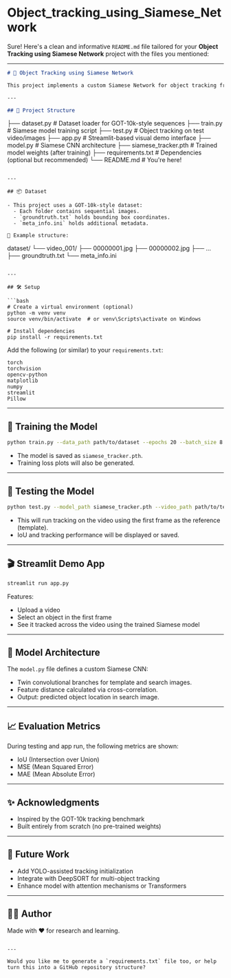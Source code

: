 # Object_tracking_using_Siamese_Network

Sure! Here's a clean and informative `README.md` file tailored for your **Object Tracking using Siamese Network** project with the files you mentioned:

---

```markdown
# 🎯 Object Tracking using Siamese Network

This project implements a custom Siamese Network for object tracking from scratch. It includes training and testing pipelines, a Streamlit web application, and is compatible with GOT-10k-style datasets. The model is trained without any pre-trained weights, offering full control and transparency.

---

## 📁 Project Structure

```
├── dataset.py      # Dataset loader for GOT-10k-style sequences
├── train.py        # Siamese model training script
├── test.py         # Object tracking on test video/images
├── app.py          # Streamlit-based visual demo interface
├── model.py        # Siamese CNN architecture
├── siamese_tracker.pth  # Trained model weights (after training)
├── requirements.txt     # Dependencies (optional but recommended)
└── README.md       # You're here!
```

---

## 📦 Dataset

- This project uses a GOT-10k-style dataset:
  - Each folder contains sequential images.
  - `groundtruth.txt` holds bounding box coordinates.
  - `meta_info.ini` holds additional metadata.

📂 Example structure:
```
dataset/
└── video_001/
    ├── 00000001.jpg
    ├── 00000002.jpg
    ├── ...
    ├── groundtruth.txt
    └── meta_info.ini
```

---

## 🛠️ Setup

```bash
# Create a virtual environment (optional)
python -m venv venv
source venv/bin/activate  # or venv\Scripts\activate on Windows

# Install dependencies
pip install -r requirements.txt
```

Add the following (or similar) to your `requirements.txt`:
```text
torch
torchvision
opencv-python
matplotlib
numpy
streamlit
Pillow
```

---

## 🚅 Training the Model

```bash
python train.py --data_path path/to/dataset --epochs 20 --batch_size 8
```

- The model is saved as `siamese_tracker.pth`.
- Training loss plots will also be generated.

---

## 🧪 Testing the Model

```bash
python test.py --model_path siamese_tracker.pth --video_path path/to/test/video.mp4
```

- This will run tracking on the video using the first frame as the reference (template).
- IoU and tracking performance will be displayed or saved.

---

## 🎬 Streamlit Demo App

```bash
streamlit run app.py
```

Features:
- Upload a video
- Select an object in the first frame
- See it tracked across the video using the trained Siamese model

---

## 🧠 Model Architecture

The `model.py` file defines a custom Siamese CNN:
- Twin convolutional branches for template and search images.
- Feature distance calculated via cross-correlation.
- Output: predicted object location in search image.

---

## 📈 Evaluation Metrics

During testing and app run, the following metrics are shown:
- IoU (Intersection over Union)
- MSE (Mean Squared Error)
- MAE (Mean Absolute Error)

---

## ✨ Acknowledgments

- Inspired by the GOT-10k tracking benchmark
- Built entirely from scratch (no pre-trained weights)

---

## 📌 Future Work

- Add YOLO-assisted tracking initialization
- Integrate with DeepSORT for multi-object tracking
- Enhance model with attention mechanisms or Transformers

---

## 🧑‍💻 Author

Made with ❤️ for research and learning.
```

---

Would you like me to generate a `requirements.txt` file too, or help turn this into a GitHub repository structure?
